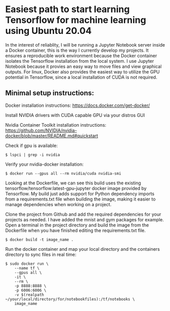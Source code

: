 # Easiest path to start learning Tensorflow for machine learning using Ubuntu 20.04

In the interest of reliablity, I will be running a Jupyter Notebook server inside a Docker container, this is the way I currently develop my projects. It ensures a reproducible work environment because the Docker container isolates the Tensorflow installation from the local system. I use Jupyter Notebook because it provies an easy way to move files and view graphical outputs. For linux, Docker also provides the easiest way to utilize the GPU potential in Tensorflow, since a local installation of CUDA is not required.

## Minimal setup instructions:

Docker installation instructions:
https://docs.docker.com/get-docker/

Install NVIDIA drivers with CUDA capable GPU via your distros GUI

Nvidia Container Toolkit installation instructions:
https://github.com/NVIDIA/nvidia-docker/blob/master/README.md#quickstart

Check if gpu is available:

```console
$ lspci | grep -i nvidia
```

Verify your nvidia-docker installation:

```console
$ docker run --gpus all --rm nvidia/cuda nvidia-smi
```
Looking at the Dockerfile, we can see this build uses the existing tensorflow/tensorflow:latest-gpu-jupyter docker image provided by Tensorflow. My build just adds support for Python dependency imports from a requirements.txt file when building the image, making it easier to manage dependencies when working on a project.

Clone the project from Github and add the required dependencies for your projects as needed. I have added the mnist and gym packages for example. Open a terminal in the project directory and build the image from the Dockerfile when you have finished editing the requirements.txt file.

```console
$ docker build -t image_name .
```
Run the docker container and map your local directory and the containers directory to sync files in real time:

```console
$ sudo docker run \
	--name tf \
	--gpus all \
	-it \
	--rm \
	-p 8888:8888 \
	-p 6006:6006 \
	-v $(realpath ~/your/local/directory/for/notebookfiles):/tf/notebooks \
	image_name
```
